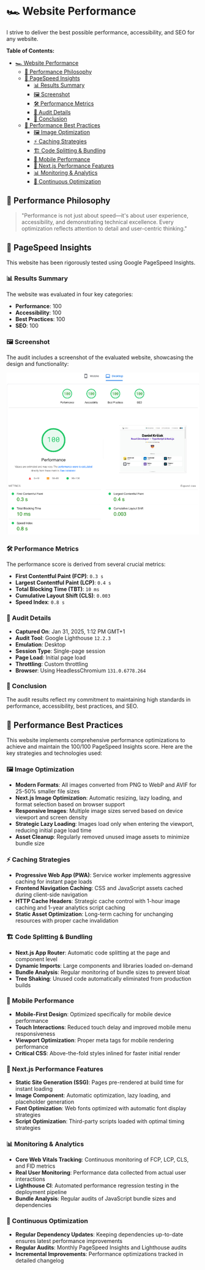 # 🏎️ Website Performance

I strive to deliver the best possible performance, accessibility, and SEO for any website.

**Table of Contents:**

- [🏎️ Website Performance](#️-website-performance)
  - [🎯 Performance Philosophy](#-performance-philosophy)
  - [🚀 PageSpeed Insights](#-pagespeed-insights)
    - [📊 Results Summary](#-results-summary)
    - [🖼️ Screenshot](#️-screenshot)
    - [🛠️ Performance Metrics](#️-performance-metrics)
    - [📅 Audit Details](#-audit-details)
    - [📝 Conclusion](#-conclusion)
  - [🚀 Performance Best Practices](#-performance-best-practices)
    - [🖼️ Image Optimization](#️-image-optimization)
    - [⚡ Caching Strategies](#-caching-strategies)
    - [🏗️ Code Splitting & Bundling](#️-code-splitting--bundling)
    - [📱 Mobile Performance](#-mobile-performance)
    - [🔧 Next.js Performance Features](#-nextjs-performance-features)
    - [📊 Monitoring & Analytics](#-monitoring--analytics)
    - [🔄 Continuous Optimization](#-continuous-optimization)

## 🎯 Performance Philosophy

> "Performance is not just about speed—it's about user experience, accessibility, and demonstrating technical excellence. Every optimization reflects attention to detail and user-centric thinking."

## 🚀 PageSpeed Insights

This website has been rigorously tested using Google PageSpeed Insights.

### 📊 Results Summary

The website was evaluated in four key categories:

- **Performance**: 100
- **Accessibility**: 100
- **Best Practices**: 100
- **SEO**: 100

### 🖼️ Screenshot

The audit includes a screenshot of the evaluated website, showcasing the design and functionality:

![performance - homepage](/readme-images/performance/pagespeed-insights.webp)

### 🛠️ Performance Metrics

The performance score is derived from several crucial metrics:

- **First Contentful Paint (FCP)**: `0.3 s`
- **Largest Contentful Paint (LCP)**: `0.4 s`
- **Total Blocking Time (TBT)**: `10 ms`
- **Cumulative Layout Shift (CLS)**: `0.003`
- **Speed Index**: `0.8 s`

### 📅 Audit Details

- **Captured On**: Jan 31, 2025, 1:12 PM GMT+1
- **Audit Tool**: Google Lighthouse `12.2.3`
- **Emulation**: Desktop
- **Session Type**: Single-page session
- **Page Load**: Initial page load
- **Throttling**: Custom throttling
- **Browser**: Using HeadlessChromium `131.0.6778.264`

### 📝 Conclusion

The audit results reflect my commitment to maintaining high standards in performance, accessibility, best practices, and SEO.

## 🚀 Performance Best Practices

This website implements comprehensive performance optimizations to achieve and maintain the 100/100 PageSpeed Insights score. Here are the key strategies and technologies used:

### 🖼️ Image Optimization

- **Modern Formats**: All images converted from PNG to WebP and AVIF for 25-50% smaller file sizes
- **Next.js Image Optimization**: Automatic resizing, lazy loading, and format selection based on browser support
- **Responsive Images**: Multiple image sizes served based on device viewport and screen density
- **Strategic Lazy Loading**: Images load only when entering the viewport, reducing initial page load time
- **Asset Cleanup**: Regularly removed unused image assets to minimize bundle size

### ⚡ Caching Strategies

- **Progressive Web App (PWA)**: Service worker implements aggressive caching for instant page loads
- **Frontend Navigation Caching**: CSS and JavaScript assets cached during client-side navigation
- **HTTP Cache Headers**: Strategic cache control with 1-hour image caching and 1-year analytics script caching
- **Static Asset Optimization**: Long-term caching for unchanging resources with proper cache invalidation

### 🏗️ Code Splitting & Bundling

- **Next.js App Router**: Automatic code splitting at the page and component level
- **Dynamic Imports**: Large components and libraries loaded on-demand
- **Bundle Analysis**: Regular monitoring of bundle sizes to prevent bloat
- **Tree Shaking**: Unused code automatically eliminated from production builds

### 📱 Mobile Performance

- **Mobile-First Design**: Optimized specifically for mobile device performance
- **Touch Interactions**: Reduced touch delay and improved mobile menu responsiveness
- **Viewport Optimization**: Proper meta tags for mobile rendering performance
- **Critical CSS**: Above-the-fold styles inlined for faster initial render

### 🔧 Next.js Performance Features

- **Static Site Generation (SSG)**: Pages pre-rendered at build time for instant loading
- **Image Component**: Automatic optimization, lazy loading, and placeholder generation
- **Font Optimization**: Web fonts optimized with automatic font display strategies
- **Script Optimization**: Third-party scripts loaded with optimal timing strategies

### 📊 Monitoring & Analytics

- **Core Web Vitals Tracking**: Continuous monitoring of FCP, LCP, CLS, and FID metrics
- **Real User Monitoring**: Performance data collected from actual user interactions
- **Lighthouse CI**: Automated performance regression testing in the deployment pipeline
- **Bundle Analysis**: Regular audits of JavaScript bundle sizes and dependencies

### 🔄 Continuous Optimization

- **Regular Dependency Updates**: Keeping dependencies up-to-date ensures latest performance improvements
- **Regular Audits**: Monthly PageSpeed Insights and Lighthouse audits
- **Incremental Improvements**: Performance optimizations tracked in detailed changelog
